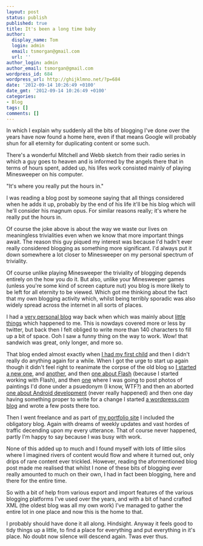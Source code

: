 ```yaml
---
layout: post
status: publish
published: true
title: It's been a long time baby
author:
  display_name: Tom
  login: admin
  email: tsmorgan@gmail.com
  url: ''
author_login: admin
author_email: tsmorgan@gmail.com
wordpress_id: 684
wordpress_url: http://ghijklmno.net/?p=684
date: '2012-09-14 10:26:49 +0100'
date_gmt: '2012-09-14 10:26:49 +0100'
categories:
- Blog
tags: []
comments: []
---
```

<p>In which I explain why suddenly all the bits of blogging I've done over the years have now found a home here, even if that means Google will probably shun for all eternity for duplicating content or some such.</p>
<!-- more -->
<p>There's a wonderful Mitchell and Webb sketch from their radio series in which a guy goes to heaven and is informed by the angels there that in terms of hours spent, added up, his lifes work consisted mainly of playing Minesweeper on his computer.</p>

<p>"It's where you really put the hours in."</p>

<p>I was reading a blog post by someone saying that all things considered when he adds it up, probably by the end of his life it'll be his blog which will he'll consider his magnum opus. For similar reasons really; it's where he really put the hours in.</p>

<p>Of course the joke above is about the way we waste our lives on meaningless trivialities even when we know that more important things await. The reason this guy piqued my interest was because I'd hadn't ever really considered blogging as something more significant. I'd always put it down somewhere a lot closer to Minesweeper on my personal spectrum of triviality.</p>

<p>Of course unlike playing Minesweeper the triviality of blogging depends entirely on the how you do it. But also, unlike your Minesweeper games (unless you're some kind of screen capture nut) you blog is more likely to be left for all eternity to be viewed. Which got me thinking about the fact that my own blogging activity which, whilst being terribly sporadic was also widely spread across the internet in all sorts of places.</p>

<p>I had a <a href="http://my.ghijklmno.net/blog/view/1003425950">very personal blog</a> way back when which was mainly about <a href="http://ghijklmno.net/bran-flakes/">little things</a> which happened to me. This is nowdays covered more or less by twitter, but back then I felt obliged to write more than 140 characters to fill up a bit of space. Ooh I saw a funny thing on the way to work. Wow! that sandwich was great, only longer, and more so.</p>

<p>That blog ended almost exactly when <a href="http://ghijklmno.net/carys-louisa-morgan/">I had my first child</a> and then I didn't really do anything again for a while. When I got the urge to start up again though it didn't feel right to reanimate the corpse of the old blog so <a href="http://midnighttrain.blogspot.co.uk/">I started a new one</a>, and <a href="http://askewer.blogspot.co.uk/">another</a>, and then <a href="http://missinginactionscript.blogspot.co.uk/">one about Flash</a> (because I started working with Flash), and then <a href="http://frandylan.blogspot.co.uk/">one</a> where I was going to post photos of paintings I'd done under a psuedonym (I know, WTF?) and then an aborted <a href="http://androidappsanon.blogspot.co.uk/">one about Android development</a> (never really happened) and then one day having something proper to write for a change I started <a href="http://ghijklmno.wordpress.com">a wordpress.com blog</a> and wrote a few posts there too.</p>

<p>Then I went freelance and as part of <a href="http://morganesque.com/">my portfolio site</a> I included the obligatory blog. Again with dreams of weekly updates and vast hordes of traffic decending upon my every utterance. That of course never happened, partly I'm happy to say because I was busy with work.</p>

<p>None of this added up to much and I found myself with lots of little silos where I imagined rivers of content would flow and where it turned out, only drips of rare content ever trickled. However, reading the aformentioned blog post made me realised that whilst I none of these bits of blogging ever really amounted to much on their own, I had in fact been blogging, here and there for the entire time.</p>

<p>So with a bit of help from various export and import features of the various blogging platforms I've used over the years, and with a bit of hand crafted XML (the oldest blog was all my own work) I've managed to gather the entire lot in one place and now this is the home to that.</p>

<p>I probably should have done it all along. Hindsight. Anyway it feels good to tidy things up a little, to find a place for everything and put everything in it's place. No doubt now silence will descend again. Twas ever thus.</p>

